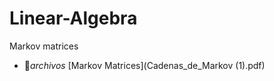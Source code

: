 # Linear-Algebra
Markov matrices
- :file_folder:_archivos_
[Markov Matrices](Cadenas_de_Markov (1).pdf)
